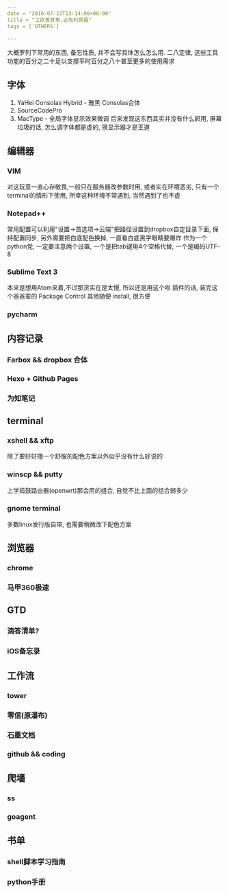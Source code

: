```yaml
---
date = "2016-07-22T13:14:00+08:00"
title = "工欲善其事,必先利其器"
tags = ['OTHERS']

---
```


大概罗列下常用的东西, 备忘性质, 并不会写具体怎么怎么用. 二八定律, 这些工具功能的百分之二十足以支撑平时百分之八十甚至更多的使用需求
## 字体
1. YaHei Consolas Hybrid - 雅黑 Consolas合体
2. SourceCodePro
3. MacType - 全局字体显示效果微调
后来发现这东西其实并没有什么卵用, 屏幕垃圾的话, 怎么调字体都是虚的, 换显示器才是王道

## 编辑器
### VIM
对这玩意一直心存敬畏,一般只在服务器改参数时用, 或者实在环境恶劣, 只有一个terminal的情形下使用, 所幸这种环境不常遇到, 当然遇到了也不虚
### Notepad++
常用配置可以利用"设置->首选项->云端"把路径设置到dropbox自定目录下面, 保持配置同步, 另外需要把白底配色换掉, 一直看白底黑字眼睛要爆炸
作为一个python党, 一定要注意两个设置, 一个是把tab键用4个空格代替, 一个是编码UTF-8
### Sublime Text 3
本来是想用Atom来着,不过那货实在是太慢, 所以还是用这个啦
插件的话, 装完这个爸爸辈的 Package Control 其他随便 install, 很方便
### pycharm

## 内容记录
### Farbox && dropbox 合体
### Hexo + Github Pages
### 为知笔记

## terminal
### xshell && xftp
除了要好好撸一个舒服的配色方案以外似乎没有什么好说的
### winscp && putty
上学捣鼓路由器(openwrt)那会用的组合, 自觉不比上面的组合弱多少
### gnome terminal
多数linux发行版自带, 也需要稍微改下配色方案
## 浏览器
### chrome
### 马甲360极速

## GTD
### 滴答清单?
### iOS备忘录

## 工作流
### tower
### 零信(原瀑布)
### 石墨文档
### github && coding

## 爬墙
### ss
### goagent

## 书单
### shell脚本学习指南
### python手册
###